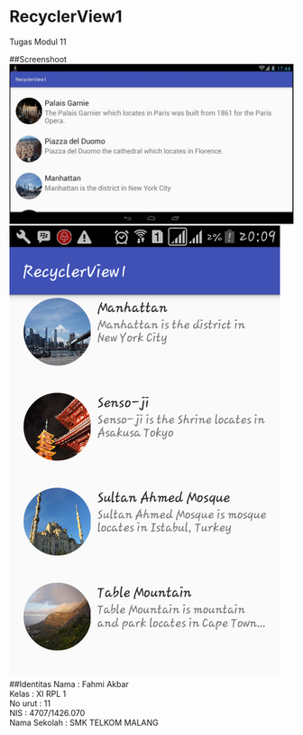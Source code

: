 # RecyclerView1

Tugas Modul 11

##Screenshoot
![SS1](https://github.com/fahmialiasakbar/RecyclerView1/blob/master/RV1.JPG)
![SS2](https://github.com/fahmialiasakbar/RecyclerView1/blob/master/Screenshot_2016-11-10-20-09-01.png)
##Identitas
Nama    : Fahmi Akbar <br>
Kelas   : XI RPL 1 <br>
No urut : 11 <br> 
NIS     : 4707/1426.070 <br>
Nama Sekolah : SMK TELKOM MALANG
